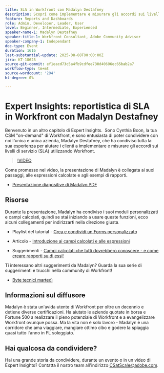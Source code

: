 ```yaml
---
title: SLA in Workfront con Madalyn Destafney
description: Scopri come implementare e misurare gli accordi sui livelli di servizio (SLA) in Adobe Workfront con i suggerimenti degli esperti di Madalyn Destafney, incluse indicazioni dettagliate, esempi di campi calcolati e best practice per i moduli personalizzati.
feature: Reports and Dashboards
role: Admin, Developer, Leader, User
level: Beginner, Intermediate, Experienced
speaker-name-1: Madalyn Destafney
speaker-title-1: Workfront Consultant, Adobe Community Advisor
speaker-company-1: Independant
doc-type: Event
duration: 1616
last-substantial-update: 2025-08-08T00:00:00Z
jira: KT-18623
source-git-commit: ef1eacd73c5a4fb9cdfee730d40606ec65bab2a7
workflow-type: tm+mt
source-wordcount: '294'
ht-degree: 0%

---
```



# Expert Insights: reportistica di SLA in Workfront con Madalyn Destafney

Benvenuto in un altro capitolo di Expert Insights.  Sono Cynthia Boon, la tua CSM &quot;on-demand&quot; di Workfront, e sono entusiasta di poter condividere con noi l&#39;unica e unica azienda, Madalyn Destafney, che ha condiviso tutta la sua esperienza per aiutare i clienti a implementare e misurare gli accordi sui livelli di servizio (SLA) utilizzando Workfront. 

>[!VIDEO](https://video.tv.adobe.com/v/3469901/?learn=on&enablevpops)

Come promesso nel video, la presentazione di Madalyn è collegata ai suoi passaggi, alle espressioni calcolate e agli esempi di rapporti. 

* [Presentazione diapositive di Madalyn PDF](https://cdn.experience.workfront.com/Training/Guides/Customer+Success+at+Scale/SLA+Reporting.pdf)

## Risorse

Durante la presentazione, Madalyn ha condiviso i suoi moduli personalizzati e campi calcolati, quindi se stai iniziando a usare queste funzioni, ecco alcuni collegamenti per indirizzarti nella direzione giusta. 

* Playlist del tutorial - [Crea e condividi un Forms personalizzato](https://experienceleague.adobe.com/it/playlists/workfront-create-and-manage-custom-forms)

* Articolo - [Introduzione ai campi calcolati e alle espressioni](https://experienceleague.adobe.com/it/docs/workfront-learn/tutorials-workfront/custom-data/calculated-expressions/get-started-with-calculated-fields-and-expressions)

* Suggerimenti - [Campi calcolati che tutti dovrebbero conoscere - e come creare rapporti su di essi!](https://experienceleague.adobe.com/it/docs/events/the-skill-exchange-recordings/workfront/apr2022/calculated-fields)

Ti interessano altri suggerimenti da Madalyn? Guarda la sua serie di suggerimenti e trucchi nella community di Workfront! 

* [Byte tecnici martedì](https://experienceleaguecommunities.adobe.com/t5/workfront-discussions/tuesday-tech-bytes/m-p/625812#M2742)

## Informazioni sul diffusore 

Madalyn è stata un&#39;avida utente di Workfront per oltre un decennio e detiene diverse certificazioni. Ha aiutato le aziende quotate in borsa e Fortune 500 a realizzare il pieno potenziale di Workfront e a evangelizzare Workfront ovunque possa. Ma la vita non è solo lavoro - Madalyn è una corridore che ama viaggiare, mangiare ottimo cibo e godere la spiaggia quasi tutto l&#39;anno in FL soleggiato. 

## Hai qualcosa da condividere?

Hai una grande storia da condividere, durante un evento o in un video di Expert Insights? Contatta il nostro team all&#39;indirizzo [CSatScale@adobe.com](mailto:CSatScale@adobe.com).
